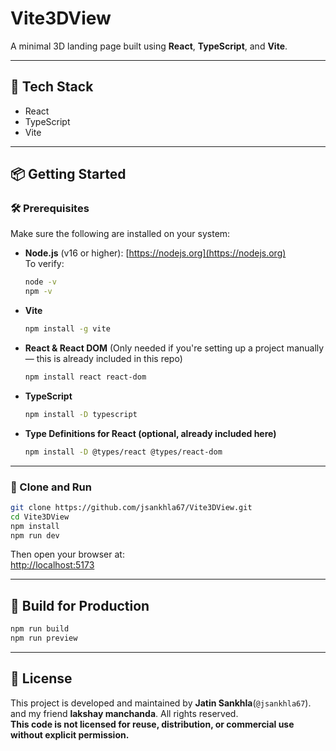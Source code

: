 # Vite3DView

A minimal 3D landing page built using **React**, **TypeScript**, and **Vite**.

---

## 🚀 Tech Stack
- React  
- TypeScript  
- Vite  

---

## 📦 Getting Started

### 🛠 Prerequisites

Make sure the following are installed on your system:

- **Node.js** (v16 or higher): [https://nodejs.org](https://nodejs.org)  
  To verify:
  ```bash
  node -v
  npm -v
  ```

- **Vite**
  ```bash
  npm install -g vite
  ```

- **React & React DOM**
  (Only needed if you're setting up a project manually — this is already included in this repo)
  ```bash
  npm install react react-dom
  ```

- **TypeScript**
  ```bash
  npm install -D typescript
  ```

- **Type Definitions for React (optional, already included here)**
  ```bash
  npm install -D @types/react @types/react-dom
  ```

---

### 🚀 Clone and Run

```bash
git clone https://github.com/jsankhla67/Vite3DView.git
cd Vite3DView
npm install
npm run dev
```

Then open your browser at:  
[http://localhost:5173](http://localhost:5173)

---

## 📁 Build for Production

```bash
npm run build
npm run preview
```

---

## 📄 License

This project is developed and maintained by **Jatin Sankhla**(`@jsankhla67`). and my friend **lakshay manchanda**.
All rights reserved.  
**This code is not licensed for reuse, distribution, or commercial use without explicit permission.**
